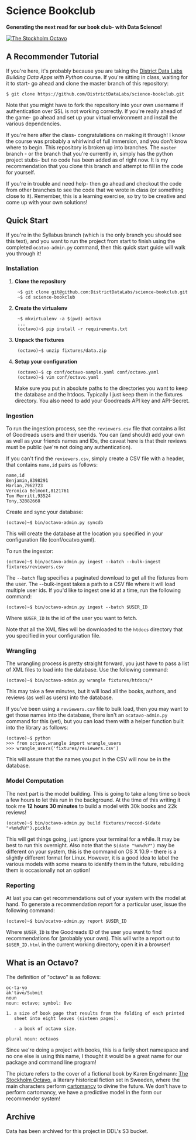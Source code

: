 # Science Bookclub #
**Generating the next read for our book club- with Data Science!**

[![The Stockholm Octavo][stockholm_octavo.jpg]][stockholm_octavo.jpg]

## A Recommender Tutorial ##

If you're here, it's probably because you are taking the [District Data Labs](http://districtdatalabs.com) _Building Data Apps with Python_ course. If you're sitting in class, waiting for it to start- go ahead and clone the master branch of this repository:

    $ git clone https://github.com/DistrictDataLabs/science-bookclub.git

Note that you might have to fork the repository into your own username if authentication over SSL is not working correctly. If you're really ahead of the game- go ahead and set up your virtual environment and install the various dependencies.

If you're here after the class- congratulations on making it through! I know the course was probably a whirlwind of full immersion, and you don't know where to begin. This repository is broken up into branches. The `master` branch - or the branch that you're currently in, simply has the python project stubs- but no code has been added as of right now. It is my recommendation that you clone this branch and attempt to fill in the code for yourself.

If you're in trouble and need help- then go ahead and checkout the code from other branches to see the code that we wrote in class (or something close to it). Remember, this is a learning exercise, so try to be creative and come up with your own solutions!

## Quick Start ##

If you're in the Syllabus branch (which is the only branch you should see this text), and you want to run the project from start to finish using the completed `ocatvo-admin.py` command, then this quick start guide will walk you through it!

### Installation ###

1. **Clone the repository**

        ~$ git clone git@github.com:DistrictDataLabs/science-bookclub.git
        ~$ cd science-bookclub

2. **Create the virtualenv**

        ~$ mkvirtualenv -a $(pwd) octavo
        ...
        (octavo)~$ pip install -r requirements.txt

3. **Unpack the fixtures**

        (octavo)~$ unzip fixtures/data.zip

4. **Setup your configuration**

        (octavo)~$ cp conf/octavo-sample.yaml conf/octavo.yaml
        (octavo)~$ vim conf/octavo.yaml

    Make sure you put in absolute paths to the directories you want to keep the database and the htdocs. Typically I just keep them in the fixtures directory. You also need to add your Goodreads API key and API-Secret.

### Ingestion ###

To run the ingestion process, see the `reviewers.csv` file that contains a list of Goodreads users and their userids. You can (and should) add your own as well as your friends names and IDs, the caveat here is that their reviews must be public (we're not doing any authentication).

If you can't find the `reviewers.csv`, simply create a CSV file with a header, that contains `name,id` pairs as follows:

    name,id
    Benjamin,8398291
    Harlan,7962723
    Veronica Belmont,8121761
    Tom Merritt,93524
    Tony,32882668

Create and sync your database:

    (octavo)~$ bin/octavo-admin.py syncdb

This will create the database at the location you specified in your configuration file (conf/ocatvo.yaml).

To run the ingestor:

    (octavo)~$ bin/octavo-admin.py ingest --batch --bulk-ingest fixtures/reviewers.csv

The `--batch` flag specifies a paginated download to get all the fixtures from the user. The --bulk-ingest takes a path to a CSV file where it will load multiple user ids. If you'd like to ingest one id at a time, run the following command:

    (octavo)~$ bin/octavo-admin.py ingest --batch $USER_ID

Where `$USER_ID` is the id of the user you want to fetch.

Note that all the XML files will be downloaded to the `htdocs` directory that you specified in your configuration file.

### Wrangling ###

The wrangling process is pretty straight forward, you just have to pass a list of XML files to load into the database. Use the following command:

    (octavo)~$ bin/octavo-admin.py wrangle fixtures/htdocs/*

This may take a few minutes, but it will load all the books, authors, and reviews (as well as users) into the database.

If you've been using a `reviewers.csv` file to bulk load, then you may want to get those names into the database, there isn't an `ocatavo-admin.py` command for this (yet), but you can load them with a helper function built into the library as follows:

    (octavo)~$ python
    >>> from octavo.wrangle import wrangle_users
    >>> wrangle_users('fixtures/reviewers.csv')

This will assure that the names you put in the CSV will now be in the database.

### Model Computation ###

The next part is the model building. This is going to take a long time so book a few hours to let this run in the background. At the time of this writing it took me **12 hours 30 minutes** to build a model with 30k books and 22k reviews!

    (ocatvo)~$ bin/octavo-admin.py build fixtures/reccod-$(date "+%m%d%Y").pickle

This will get things going, just ignore your terminal for a while. It may be best to run this overnight. Also note that the `$(date "%m%d%Y")` may be different on your system, this is the command on OS X 10.9 - there is a slightly different format for Linux. However, it is a good idea to label the various models with some means to identify them in the future, rebuilding them is occasionally not an option!

### Reporting ###

At last you can get recommendations out of your system with the model at hand. To generate a recommendation report for a particular user, issue the following command:

    (octavo)~$ bin/ocatvo-admin.py report $USER_ID

Where `$USER_ID` is the Goodreads ID of the user you want to find recommendations for (probably your own). This will write a report out to `$USER_ID.html` in the current working directory; open it in a browser!

## What is an Octavo? ##

The definition of "octavo" is as follows:

    oc·ta·vo
    äkˈtävō/Submit
    noun
    noun: octavo; symbol: 8vo

    1. a size of book page that results from the folding of each printed
       sheet into eight leaves (sixteen pages).

       - a book of octavo size.

    plural noun: octavos

Since we're doing a project with books, this is a farily short namespace and no one else is using this name, I thought it would be a great name for our package and command line program!

The picture refers to the cover of a fictional book by Karen Engelmann: [The Stockholm Octavo](http://www.amazon.com/dp/0061995347/), a literary historical fiction set in Sweeden, where the main characters perform [cartomancy](http://en.wikipedia.org/wiki/Cartomancy) to divine the future. We don't have to perform cartomancy, we have a predictive model in the form our recommender system!

## Archive

Data has been archived for this project in DDL's S3 bucket.

<!-- References -->
[stockholm_octavo.jpg]: http://media.salon.com/2012/10/stockholm_octavo_rect_rev.jpg
